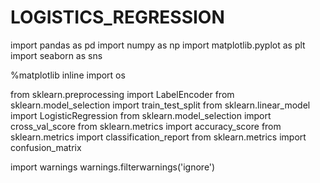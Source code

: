 # LOGISTICS_REGRESSION
import pandas as pd
import numpy as np
import matplotlib.pyplot as plt
import seaborn as sns

%matplotlib inline
import os

from sklearn.preprocessing import LabelEncoder
from sklearn.model_selection import train_test_split
from sklearn.linear_model import LogisticRegression
from sklearn.model_selection import cross_val_score
from sklearn.metrics import accuracy_score
from sklearn.metrics import classification_report
from sklearn.metrics import confusion_matrix

import warnings
warnings.filterwarnings('ignore')
